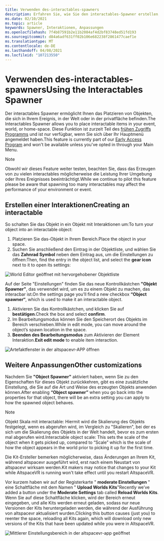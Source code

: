 ```yaml
---
title: Verwenden des-interactables-spawners
description: Erfahren Sie, wie Sie den interactables-Spawner erstellen, verwenden und anpassen, um Elemente in Ihrem altspacevr-Raum zu platzieren.
ms.date: 02/10/2021
ms.topic: article
keywords: Spawner, Interaktionen, Anpassungen
ms.openlocfilehash: 7f4b87591b2e11b2084af4d2bf83748ed51fd193
ms.sourcegitcommit: d84a6adf631ff02b106e682238f2861477caef1e
ms.translationtype: MT
ms.contentlocale: de-DE
ms.lasthandoff: 04/08/2021
ms.locfileid: "107213550"
---
```

# <a name="using-the-interactables-spawner"></a><span data-ttu-id="ac519-104">Verwenden des-interactables-spawners</span><span class="sxs-lookup"><span data-stu-id="ac519-104">Using the Interactables Spawner</span></span>

<span data-ttu-id="ac519-105">Der interactables Spawner ermöglicht Ihnen das Platzieren von Objekten, die sich in Ihrem Ereignis, in der Welt oder in der privatfläche befinden.</span><span class="sxs-lookup"><span data-stu-id="ac519-105">The Interactables Spawner allows you to place interactable items in your event, world, or home-space.</span></span> <span data-ttu-id="ac519-106">Diese Funktion ist zurzeit Teil des [frühen Zugriffs Programms](../world-building/early-access.md) und ist nur verfügbar, wenn Sie sich über Ihr Hauptmenü angemeldet haben.</span><span class="sxs-lookup"><span data-stu-id="ac519-106">This feature is currently part of our [Early Access Program](../world-building/early-access.md) and won't be available unless you've opted in through your Main Menu.</span></span>

> [!NOTE]
> <span data-ttu-id="ac519-107">Obwohl wir dieses Feature weiter testen, beachten Sie, dass das Erzeugen von zu vielen interactables möglicherweise die Leistung Ihrer Umgebung oder Ihres Ereignisses beeinträchtigt.</span><span class="sxs-lookup"><span data-stu-id="ac519-107">While we continue to pilot this feature please be aware that spawning too many interactables may affect the performance of your environment or event.</span></span> 

## <a name="creating-an-interactable"></a><span data-ttu-id="ac519-108">Erstellen einer Interaktionen</span><span class="sxs-lookup"><span data-stu-id="ac519-108">Creating an interactable</span></span>

<span data-ttu-id="ac519-109">So schalten Sie das Objekt in ein Objekt mit Interaktionen um:</span><span class="sxs-lookup"><span data-stu-id="ac519-109">To turn your object into an interactable object:</span></span>

1. <span data-ttu-id="ac519-110">Platzieren Sie das-Objekt in Ihrem Bereich.</span><span class="sxs-lookup"><span data-stu-id="ac519-110">Place the object in your space.</span></span>
2. <span data-ttu-id="ac519-111">Suchen Sie anschließend den Eintrag in der Objektliste, und wählen Sie das **Zahnrad Symbol** neben dem Eintrag aus, um die Einstellungen zu öffnen:</span><span class="sxs-lookup"><span data-stu-id="ac519-111">Then, find the entry in the object list, and select the **gear icon** next to it to open its settings:</span></span>

![World Editor geöffnet mit hervorgehobener Objektliste](images/interactables-spawner-img-01.png)

<span data-ttu-id="ac519-113">Auf der Seite "Einstellungen" finden Sie das neue Kontrollkästchen **"Objekt Spawner"**, das verwendet wird, um es zu einem Objekt zu machen, das interacbar ist.</span><span class="sxs-lookup"><span data-stu-id="ac519-113">On the settings page you’ll find a new checkbox **“Object spawner“**, which is used to make it an interactable object.</span></span>

1. <span data-ttu-id="ac519-114">Aktivieren Sie das Kontrollkästchen, und klicken Sie auf **bestätigen**.</span><span class="sxs-lookup"><span data-stu-id="ac519-114">Check the box and select **confirm**.</span></span>
2. <span data-ttu-id="ac519-115">Im Bearbeitungsmodus können Sie den Speicherort des Objekts im Bereich verschieben.</span><span class="sxs-lookup"><span data-stu-id="ac519-115">While in edit mode, you can move around the object’s spawn location in the space.</span></span>
3. <span data-ttu-id="ac519-116">**Beenden des Bearbeitungsmodus** zum Aktivieren der Element Interaktion.</span><span class="sxs-lookup"><span data-stu-id="ac519-116">**Exit edit mode** to enable item interaction.</span></span>

![Artefaktfenster in der altspacevr-APP öffnen](images/interactables-spawner-img-02.png)

## <a name="other-customizations"></a><span data-ttu-id="ac519-118">Weitere Anpassungen</span><span class="sxs-lookup"><span data-stu-id="ac519-118">Other customizations</span></span>

<span data-ttu-id="ac519-119">Nachdem Sie **"Object Spawner"** aktiviert haben, wenn Sie zu den Eigenschaften für dieses Objekt zurückkehren, gibt es eine zusätzliche Einstellung, die Sie auf die Art und Weise des erzeugten Objekts anwenden können.</span><span class="sxs-lookup"><span data-stu-id="ac519-119">After enabling **“Object spawner”** when you go back into the properties for that object, there will be an extra setting you can apply to how the spawned object behaves.</span></span>

> [!NOTE]
> <span data-ttu-id="ac519-120">Objekt Skala mit interactable: Hiermit wird die Skalierung des Objekts festgelegt, wenn es abgerufen wird, im Vergleich zu "Skalieren", bei der es sich um die Skalierung des Objekts in der Welt handelt, bevor es zum ersten mal abgerufen wird.</span><span class="sxs-lookup"><span data-stu-id="ac519-120">Interactable object scale: This sets the scale of the object when it gets picked up, compared to “Scale” which is the scale of how the object appears in the world prior to picking it up for the first time.</span></span>

<span data-ttu-id="ac519-121">Die Kit-Ersteller bemerken möglicherweise, dass Änderungen an Ihrem Kit, während altspacevr ausgeführt wird, erst nach einem Neustart von altspacevr wirksam werden.</span><span class="sxs-lookup"><span data-stu-id="ac519-121">Kit makers may notice that changes to your Kit while AltspaceVR is running won't take effect until you restart AltspaceVR.</span></span>

<span data-ttu-id="ac519-122">Vor kurzem haben wir auf der Registerkarte " **moderate Einstellungen** " eine Schaltfläche mit dem Namen " **Upload Worlds Kits**"</span><span class="sxs-lookup"><span data-stu-id="ac519-122">Recently we’ve added a button under the **Moderate Settings** tab called **Reload Worlds Kits**.</span></span> <span data-ttu-id="ac519-123">Wenn Sie auf diese Schaltfläche klicken, wird der Bereich erneut eingegeben, und alle Kits werden erneut geladen, sodass nur neue Versionen der Kits heruntergeladen werden, die während der Ausführung von altspacevr aktualisiert wurden.</span><span class="sxs-lookup"><span data-stu-id="ac519-123">Clicking this button causes (just you) to reenter the space, reloading all Kits again, which will download only new versions of the Kits that have been updated while you were in AltspaceVR.</span></span>

![Mittlerer Einstellungsbereich in der altspacevr-app geöffnet](images/interactables-spawner-img-03.png)